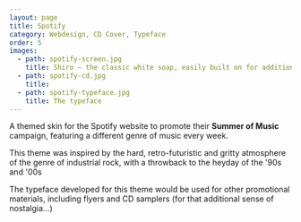 ```yaml
---
layout: page
title: Spotify
category: Webdesign, CD Cover, Typeface
order: 5
images:
  - path: spotify-screen.jpg
    title: Shiro – the classic white soap, easily built on for additional variations
  - path: spotify-cd.jpg
    title: 
  - path: spotify-typeface.jpg
    title: The typeface
---
```


A themed skin for the Spotify website to promote their <b>Summer of Music</b> campaign, featuring a different genre of music every week.

<!--more-->
This theme was inspired by the hard, retro-futuristic and gritty atmosphere of the genre of industrial rock, with a throwback to the heyday of the '90s and '00s

The typeface developed for this theme would be used for other promotional materials, including flyers and CD samplers (for that additional sense of nostalgia...)